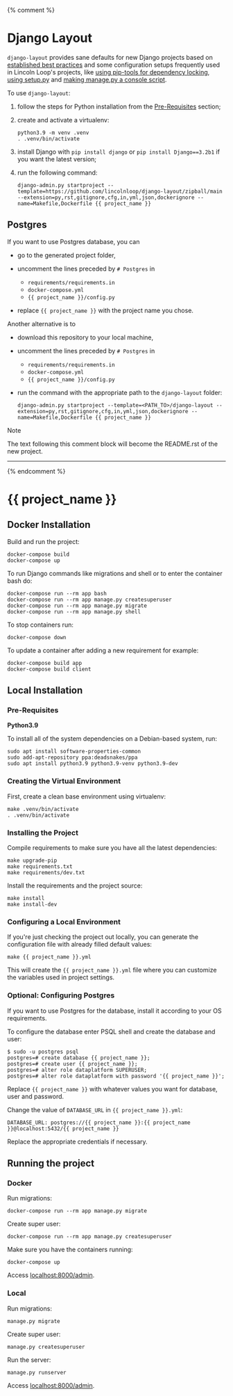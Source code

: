 {% comment %}

# Django Layout

`django-layout` provides sane defaults for new Django projects based on
[established best
practices](http://lincolnloop.com/django-best-practices/) and some
configuration setups frequently used in Lincoln Loop\'s projects, like
[using pip-tools for dependency
locking](https://lincolnloop.com/blog/python-dependency-locking-pip-tools/),
[using
setup.py](https://lincolnloop.com/blog/using-setuppy-your-django-project/)
and [making manage.py a console
script](https://lincolnloop.com/blog/goodbye-managepy/).

To use `django-layout`:

1.  follow the steps for Python installation from the
    [Pre-Requisites](#pre-requisites) section;

2.  create and activate a virtualenv:

        python3.9 -m venv .venv
        . .venv/bin/activate

3.  install Django with `pip install django` or
    `pip install Django==3.2b1` if you want the latest version;

4.  run the following command:

        django-admin.py startproject --template=https://github.com/lincolnloop/django-layout/zipball/main --extension=py,rst,gitignore,cfg,in,yml,json,dockerignore --name=Makefile,Dockerfile {{ project_name }}

## Postgres

If you want to use Postgres database, you can

-   go to the generated project folder,

-   uncomment the lines preceded by `# Postgres` in

    -   `requirements/requirements.in`
    -   `docker-compose.yml`
    -   `{{ project_name }}/config.py`

-   replace `{{ project_name }}` with the project name you chose.

Another alternative is to

-   download this repository to your local machine,

-   uncomment the lines preceded by `# Postgres` in

    -   `requirements/requirements.in`
    -   `docker-compose.yml`
    -   `{{ project_name }}/config.py`

-   run the command with the appropriate path to the `django-layout`
    folder:

        django-admin.py startproject --template=<PATH_TO>/django-layout --extension=py,rst,gitignore,cfg,in,yml,json,dockerignore --name=Makefile,Dockerfile {{ project_name }}

Note

The text following this comment block will become the README.rst of the new project.

------------------------------------------------------------------------

{% endcomment %}

# {{ project_name }}

## Docker Installation

Build and run the project:

    docker-compose build
    docker-compose up

To run Django commands like migrations and shell or to enter the
container bash do:

    docker-compose run --rm app bash
    docker-compose run --rm app manage.py createsuperuser
    docker-compose run --rm app manage.py migrate
    docker-compose run --rm app manage.py shell

To stop containers run:

    docker-compose down

To update a container after adding a new requirement for example:

    docker-compose build app
    docker-compose build client

## Local Installation

### Pre-Requisites

**Python3.9**

To install all of the system dependencies on a Debian-based system, run:

    sudo apt install software-properties-common
    sudo add-apt-repository ppa:deadsnakes/ppa
    sudo apt install python3.9 python3.9-venv python3.9-dev

### Creating the Virtual Environment

First, create a clean base environment using virtualenv:

    make .venv/bin/activate
    . .venv/bin/activate

### Installing the Project

Compile requirements to make sure you have all the latest dependencies:

    make upgrade-pip
    make requirements.txt
    make requirements/dev.txt

Install the requirements and the project source:

    make install
    make install-dev

### Configuring a Local Environment

If you\'re just checking the project out locally, you can generate the
configuration file with already filled default values:

    make {{ project_name }}.yml

This will create the `{{ project_name }}.yml` file where you can
customize the variables used in project settings.

### Optional: Configuring Postgres

If you want to use Postgres for the database, install it according to
your OS requirements.

To configure the database enter PSQL shell and create the database and
user:

    $ sudo -u postgres psql
    postgres=# create database {{ project_name }};
    postgres=# create user {{ project_name }};
    postgres=# alter role dataplatform SUPERUSER;
    postgres=# alter role dataplatform with password '{{ project_name }}';

Replace `{{ project_name }}` with whatever values you want for database,
user and password.

Change the value of `DATABASE_URL` in `{{ project_name }}.yml`:

    DATABASE_URL: postgres://{{ project_name }}:{{ project_name }}@localhost:5432/{{ project_name }}

Replace the appropriate credentials if necessary.

## Running the project

### Docker

Run migrations:

    docker-compose run --rm app manage.py migrate

Create super user:

    docker-compose run --rm app manage.py createsuperuser

Make sure you have the containers running:

    docker-compose up

Access [localhost:8000/admin](localhost:8000/admin).

### Local

Run migrations:

    manage.py migrate

Create super user:

    manage.py createsuperuser

Run the server:

    manage.py runserver

Access [localhost:8000/admin](localhost:8000/admin).
